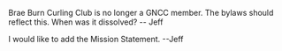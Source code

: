 Brae Burn Curling Club is no longer a GNCC member. The bylaws should reflect this.
When was it dissolved? -- Jeff

I would like to add the Mission Statement. --Jeff